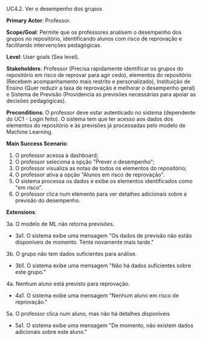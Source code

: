 UC4.2. Ver o desempenho dos grupos

**Primary Actor**: Professor.

**Scope/Goal**: Permite que os professores analisem o desempenho dos grupos no repositório, identificando alunos com risco de reprovação e facilitando intervenções pedagógicas.

**Level**: User goals (Sea level).

**Stakeholders**: Professor (Precisa rapidamente identificar os grupos do repositório em risco de reprovar para agir cedo), elementos do repositório (Recebem acompanhamento mais restrito e personalizado), Instituição de Ensino (Quer reduzir a taxa de reprovação e melhorar o desempenho geral) e Sistema de Previsão (Providencia as previsões necessárias para apoiar as decisões pedagógicas).

**Preconditions**: O professor deve estar autenticado no sistema (dependente do UC1 - Login feito). O sistema tem que ter acesso aos dados dos elementos do repositório e às previsões já processadas pelo modelo de Machine Learning.


**Main Success Scenario**:

1. O professor acessa à dashboard;
2. O professor seleciona a opção "Prever o desempenho";
3. O professor visualiza as notas de todos os elementos do repositório;
4. O professor ativa a opção "Alunos em risco de reprovação".
5. O sistema processa os dados e exibe os elementos identificados como "em risco".
6. O professor clica num elemento para ver detalhes adicionais sobre a previsão do desempenho.

**Extensions**:

3a. O modelo de ML não retorna previsões.
- 3a1. O sistema exibe uma mensagem "Os dados de previsão não estão disponíveis de momento. Tente novamente mais tarde."

3b. O grupo não tem dados suficientes para análise.
- 3b1. O sistema exibe uma mensagem "Não há dados suficientes sobre este grupo."
    
4a. Nenhum aluno está previsto para reprovação.
- 4a1. O sistema exibe uma mensagem "Nenhum aluno em risco de reprovação."

5a. O professor clica num aluno, mas não há detalhes disponíveis
- 5a1. O sistema exibe uma mensagem "De momento, não existem dados adicionais sobre este aluno."


